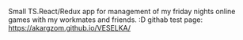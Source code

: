 Small TS.React/Redux app for management of my friday nights online games with my workmates and friends. :D
githab test page: https://akargzom.github.io/VESELKA/